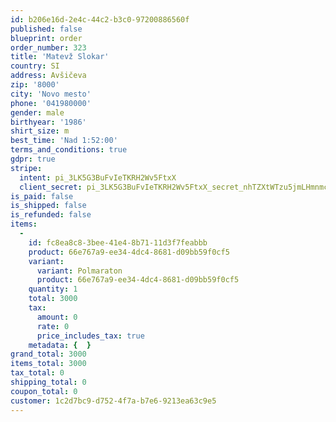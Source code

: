 ```yaml
---
id: b206e16d-2e4c-44c2-b3c0-97200886560f
published: false
blueprint: order
order_number: 323
title: 'Matevž Slokar'
country: SI
address: Avšičeva
zip: '8000'
city: 'Novo mesto'
phone: '041980000'
gender: male
birthyear: '1986'
shirt_size: m
best_time: 'Nad 1:52:00'
terms_and_conditions: true
gdpr: true
stripe:
  intent: pi_3LK5G3BuFvIeTKRH2Wv5FtxX
  client_secret: pi_3LK5G3BuFvIeTKRH2Wv5FtxX_secret_nhTZXtWTzu5jmLHmnmco9BdZP
is_paid: false
is_shipped: false
is_refunded: false
items:
  -
    id: fc8ea8c8-3bee-41e4-8b71-11d3f7feabbb
    product: 66e767a9-ee34-4dc4-8681-d09bb59f0cf5
    variant:
      variant: Polmaraton
      product: 66e767a9-ee34-4dc4-8681-d09bb59f0cf5
    quantity: 1
    total: 3000
    tax:
      amount: 0
      rate: 0
      price_includes_tax: true
    metadata: {  }
grand_total: 3000
items_total: 3000
tax_total: 0
shipping_total: 0
coupon_total: 0
customer: 1c2d7bc9-d752-4f7a-b7e6-9213ea63c9e5
---
```

